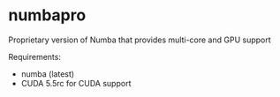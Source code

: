 numbapro
========

Proprietary version of Numba that provides multi-core and GPU support

Requirements:

 * numba (latest)
 * CUDA 5.5rc for CUDA support
 
